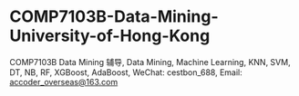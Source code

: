 # COMP7103B-Data-Mining-University-of-Hong-Kong
COMP7103B Data Mining 辅导, Data Mining, Machine Learning, KNN, SVM, DT, NB, RF, XGBoost, AdaBoost, WeChat: cestbon_688, Email: accoder_overseas@163.com
